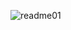 ![readme01](https://github.com/vann420/Ideal-Furnishings240402/assets/165571974/d5142d94-56d0-4707-b2b9-a1283739e488)
